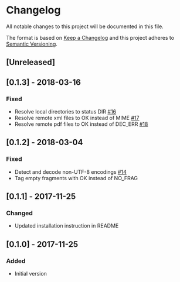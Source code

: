 # Changelog
All notable changes to this project will be documented in this file.

The format is based on [Keep a Changelog](http://keepachangelog.com/en/1.0.0/)
and this project adheres to [Semantic Versioning](http://semver.org/spec/v2.0.0.html).

## [Unreleased]

## [0.1.3] - 2018-03-16
### Fixed
- Resolve local directories to status DIR [#16](https://github.com/mattias-p/linky/issues/16)
- Resolve remote xml files to OK instead of MIME [#17](https://github.com/mattias-p/linky/issues/17)
- Resolve remote pdf files to OK instead of DEC\_ERR [#18](https://github.com/mattias-p/linky/issues/18)

## [0.1.2] - 2018-03-04
### Fixed
- Detect and decode non-UTF-8 encodings [#14](https://github.com/mattias-p/linky/issues/14)
- Tag empty fragments with OK instead of NO\_FRAG

## [0.1.1] - 2017-11-25
### Changed
- Updated installation instruction in README

## [0.1.0] - 2017-11-25
### Added
- Initial version

